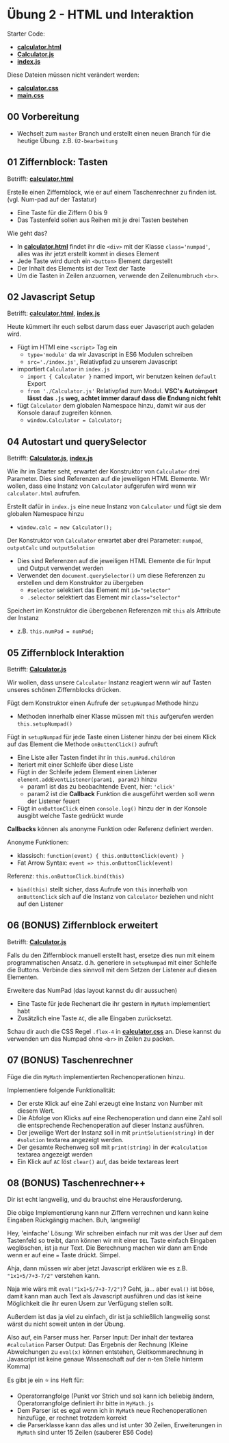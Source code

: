 # Übung 2 - HTML und Interaktion #

Starter Code:
 * **[calculator.html](calculator.html)**
 * **[Calculator.js](Calculator.js)**
 * **[index.js](index.js)**


Diese Dateien müssen nicht verändert werden:
 * **[calculator.css](calculator.css)**
 * **[main.css](main.css)**

## 00 Vorbereitung ##

* Wechselt zum `master` Branch und erstellt einen neuen Branch für die heutige Übung. z.B. `Ü2-bearbeitung`

## 01 Ziffernblock: Tasten ##

Betrifft: **[calculator.html](calculator.html)**

Erstelle einen Ziffernblock, wie er auf einem Taschenrechner zu finden ist. (vgl. Num-pad auf der Tastatur)
 * Eine Taste für die Ziffern 0 bis 9
 * Das Tastenfeld sollen aus Reihen mit je drei Tasten bestehen

Wie geht das?
 * In **[calculator.html](calculator.html)** findet ihr die `<div>` mit der Klasse `class='numpad'`, alles was ihr jetzt erstellt kommt in dieses Element
 * Jede Taste wird durch ein `<button>` Element dargestellt
 * Der Inhalt des Elements ist der Text der Taste
 * Um die Tasten in Zeilen anzuornen, verwende den Zeilenumbruch `<br>`.

## 02 Javascript Setup ##

Betrifft: **[calculator.html](calculator.html)**, **[index.js](index.js)**

Heute kümmert ihr euch selbst darum dass euer Javascript auch geladen wird.
* Fügt im HTMl eine `<script>` Tag ein
    * `type='module'` da wir Javascript in ES6 Modulen schreiben
    * `src='./index.js'`, Relativpfad zu unserem Javascript
* importiert `Calculator` in `index.js`
    * `import { Calculator }` named import, wir benutzen keinen `default` Export
    * `from './Calculator.js'` Relativpfad zum Modul. **VSC's Autoimport lässt das `.js` weg, achtet immer darauf dass die Endung nicht fehlt**
* fügt `Calculator` dem globalen Namespace hinzu, damit wir aus der Konsole darauf zugreifen können.
    * `window.Calculator = Calculator;`

## 04 Autostart und querySelector ##

Betrifft: **[Calculator.js](Calculator.js)**, **[index.js](index.js)**

Wie ihr im Starter seht, erwartet der Konstruktor von `Calculator` drei Parameter. Dies sind Referenzen auf die jeweiligen HTML Elemente. Wir wollen, dass eine Instanz von `Calculator` aufgerufen wird wenn wir `calculator.html` aufrufen.

Erstellt dafür in `index.js` eine neue Instanz von `Calculator` und fügt sie dem globalen Namespace hinzu
* `window.calc = new Calculator();`

Der Konstruktor von `Calculator` erwartet aber drei Parameter: `numpad`, `outputCalc` und `outputSolution`
* Dies sind Referenzen auf die jeweiligen HTML Elemente die für Input und Output verwendet werden
* Verwendet den `document.querySelector()` um diese Referenzen zu erstellen und dem Konstruktor zu übergeben
    * `#selector` selektiert das Element mit `id="selector"`
    * `.selector` selektiert das Element mir `class="selector"`

Speichert im Konstruktor die übergebenen Referenzen mit `this` als Attribute der Instanz
* z.B. `this.numPad = numPad;`

## 05 Ziffernblock Interaktion ##

Betrifft: **[Calculator.js](Calculator.js)**

Wir wollen, dass unsere `Calculator` Instanz reagiert wenn wir auf Tasten unseres schönen Ziffernblocks drücken.

Fügt dem Konstruktor einen Aufrufe der `setupNumpad` Methode hinzu
* Methoden innerhalb einer Klasse müssen mit `this` aufgerufen werden `this.setupNumpad()` 

Fügt in `setupNumpad` für jede Taste einen Listener hinzu der bei einem Klick auf das Element die Methode `onButtonClick()` aufruft
* Eine Liste aller Tasten findet ihr in `this.numPad.children`
* Iteriert mit einer Schleife über diese Liste
* Fügt in der Schleife jedem Element einen Listener `element.addEventListener(param1, param2)` hinzu
    * param1 ist das zu beobachtende Event, hier: `'click'`
    * param2 ist die **Callback** Funktion die ausgeführt werden soll wenn der Listener feuert
* Fügt in `onButtonClick` einen `console.log()` hinzu der in der Konsole ausgibt welche Taste gedrückt wurde
      
**Callbacks** können als anonyme Funktion oder Referenz definiert werden.

Anonyme Funktionen:
* klassisch: `function(event) { this.onButtonClick(event) }`
* Fat Arrow Syntax: `event => this.onButtonClick(event)`

Referenz: `this.onButtonClick.bind(this)`
* `bind(this)` stellt sicher, dass Aufrufe von `this` innerhalb von `onButtonClick` sich auf die Instanz von `Calculator` beziehen und nicht auf den Listener

## 06 (BONUS) Ziffernblock erweitert ##

Betrifft: **[Calculator.js](Calculator.js)**

Falls du den Ziffernblock manuell erstellt hast, ersetze dies nun mit einem programmatischen Ansatz. d.h. generiere in `setupNumpad` mit einer Schleife die Buttons. Verbinde dies sinnvoll mit dem Setzen der Listener auf diesen Elementen. 

Erweitere das NumPad (das layout kannst du dir aussuchen)
* Eine Taste für jede Rechenart die ihr gestern in `MyMath` implementiert habt
* Zusätzlich eine Taste `AC`, die alle Eingaben zurücksetzt.

Schau dir auch die CSS Regel `.flex-4` in **[calculator.css](calculator.css)** an. Diese kannst du verwenden um das Numpad ohne `<br>` in Zeilen zu packen.

## 07 (BONUS) Taschenrechner ##

Füge die din `MyMath` implementierten Rechenoperationen hinzu.

Implementiere folgende Funktionalität:

* Der erste Klick auf eine Zahl erzeugt eine Instanz von Number mit diesem Wert.
* Die Abfolge von Klicks auf eine Rechenoperation und dann eine Zahl soll die entsprechende Rechenoperation auf dieser Instanz ausführen.
* Der jeweilige Wert der Instanz soll in mit `printSolution(string)` in der `#solution` textarea angezeigt werden.
* Der gesamte Rechenweg soll mit `print(string)` in der `#calculation` textarea angezeigt werden
* Ein Klick auf `AC` löst `clear()` auf, das beide textareas leert

## 08 (BONUS) Taschenrechner++ ##

Dir ist echt langweilig, und du brauchst eine Herausforderung.

Die obige Implementierung kann nur Ziffern verrechnen und kann keine Eingaben Rückgängig machen. Buh, langweilig!

Hey, 'einfache' Lösung: Wir schreiben einfach nur mit was der User auf dem Tastenfeld so treibt, dann können wir mit einer `DEL` Taste einfach Eingaben weglöschen, ist ja nur Text. Die Berechnung machen wir dann am Ende wenn er auf eine `=` Taste drückt. Simpel. 

Ahja, dann müssen wir aber jetzt Javascript erklären wie es z.B. `"1x1+5/7+3-7/2"` verstehen kann.

Naja wie wärs mit `eval("1x1+5/7+3-7/2")`? 
Geht, ja... aber `eval()` ist böse, damit kann man auch Text als Javascript ausführen und das ist keine Möglichkeit die ihr euren Usern zur Verfügung stellen sollt.

Außerdem ist das ja viel zu einfach, dir ist ja schließlich langweilig sonst wärst du nicht soweit unten in der Übung.

Also auf, ein Parser muss her.
Parser Input: Der inhalt der textarea `#calculation`
Parser Output: Das Ergebnis der Rechnung (Kleine Abweichungen zu `eval(x)` können entstehen, Gleitkommarechnung in Javascript ist keine genaue Wissenschaft auf der n-ten Stelle hinterm Komma)

Es gibt je ein :star: ins Heft für:
* Operatorrangfolge (Punkt vor Strich und so) kann ich beliebig ändern, Operatorrangfolge definiert ihr bitte in `MyMath.js`
* Dem Parser ist es egal wenn ich in `MyMath` neue Rechenoperationen hinzufüge, er rechnet trotzdem korrekt
* die Parserklasse kann das alles und ist unter 30 Zeilen, Erweiterungen in `MyMath` sind unter 15 Zeilen (sauberer ES6 Code)